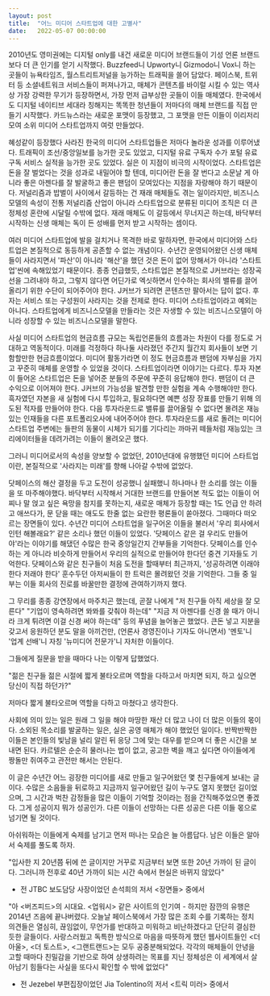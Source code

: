 ```yaml
---
layout: post
title:  "어느 미디어 스타트업에 대한 고별사"
date:   2022-05-07 00:00:00
---
```


2010년도 영미권에는 디지털 only를 내건 새로운 미디어 브랜드들이 기성 언론 브랜드보다 더 큰 인기를 얻기 시작했다. Buzzfeed니 Upworty니 Gizmodo니 Vox니 하는 곳들이 뉴욕타임즈, 월스트리트저널을 능가하는 트래픽을 쓸어 담았다. 페이스북, 트위터 등 소셜네트워크 서비스들이 퍼져나가고, 매체가 콘텐츠를 바이럴 시킬 수 있는 역사상 가장 강력한 무기가 등장하면서, 가장 먼저 급부상한 곳들이 이들 매체였다. 한국에서도 디지털 네이티브 세대라 칭해지는 똑똑한 청년들이 저마다의 매체 브랜드를 직접 만들기 시작했다. 카드뉴스라는 새로운 포맷이 등장했고, 그 포맷을 만든 이들이 이리저리 모여 소위 미디어 스타트업까지 여럿 만들었다.

혜성같이 등장했다 사라진 한국의 미디어 스타트업들은 저마다 놀라운 성과를 이루어냈다. 트래픽이 조선/중앙일보를 능가한 곳도 있었고, 디지털 유료 구독자 수가 포털 유료 구독 서비스 실적을 능가한 곳도 있었다. 실은 이 지점이 비극의 시작이었다. 스타트업은 돈을 잘 벌었다는 것을 성과로 내밀어야 할 텐데, 미디어란 돈을 잘 번다고 소문날 게 아니라 좋은 아젠다를 잘 발굴하고 좋은 팬덤이 모여있다는 지점을 자랑해야 하기 때문이다. 저널리즘과 밥벌이 사이에서 갈등하는 건 재래 매체들도 겪는 일이라지만, 비즈니스모델의 속성이 전통 저널리즘 산업이 아니라 스타트업으로 분류된 미디어 조직은 더 큰 정체성 혼란에 시달릴 수밖에 없다. 재래 매체도 이 갈등에서 무너지곤 하는데, 바닥부터 시작하는 신생 매체는 독이 든 성배를 먼저 받고 시작하는 셈이다.

여러 미디어 스타트업에 발을 걸치거나 목격한 바로 말하자면, 한국에서 미디어와 스타트업은 본질적으로 동등하게 공존할 수 없는 개념이다. 수년간 운영되어왔던 신생 매체들이 사라지면서 '파산'이 아니라 '해산'을 했던 것은 돈이 없어 망해서가 아니라 '스타트업'씬에 속해있었기 때문이다. 종종 언급했듯, 스타트업은 본질적으로 J커브라는 성장곡선을 그려내야 하고, 그렇지 않다면 어딘가로 엑싯하면서 인수하는 회사의 밸류를 끌어올리기 위한 수단이 되어주어야 한다. J커브가 되려면 콘텐츠만 팔아서는 답이 없다. 후자는 서비스 또는 구성원이 사라지는 것을 전제로 한다. 미디어 스타트업이라고 예외는 아니다. 스타트업에게 비즈니스모델을 만들라는 것은 자생할 수 있는 비즈니스모델이 아니라 성장할 수 있는 비즈니스모델을 말한다. 

사실 미디어 스타트업의 현금흐름 규모는 독립언론들의 흐름과는 차원이 다를 정도로 거대하고 역동적이다. 미래를 걱정하다 하나둘 사라졌던 주간지 월간지 회사들이 보면 기함할만한 현금흐름이었다. 미디어 활동가라면 이 정도 현금흐름과 팬덤에 자부심을 가지고 꾸준히 매체를 운영할 수 있었을 것이다. 스타트업이라면 이야기는 다르다. 투자 자본이 들어온 스타트업은 돈을 넣어준 분들의 주문에 꾸준히 응답해야 한다. 팬덤이 더 큰 수익으로 이어져야 한다. J커브의 가능성을 발견할 만한 실험을 계속 수행해야만 한다. 흑자였던 자본을 새 실험에 다시 투입하고, 필요하다면 예쁜 성장 장표를 만들기 위해 의도된 적자를 만들어야 한다. 다음 투자라운드로 밸류를 끌어올릴 수 없다면 몰려온 재능있는 인재들을 다른 포트폴리오사에 내어주어야 한다. 투자라운드를 새로 돌려는 미디어스타트업 주변에는 들판의 동물이 시체가 되기를 기다리는 까마귀 떼들처럼 재능있는 크리에이터들을 데려가려는 이들이 몰려오곤 했다.

그러니 미디어로서의 속성을 양보할 수 없었던, 2010년대에 유행했던 미디어 스타트업이란, 본질적으로 '사라지는 미래'를 향해 나아갈 수밖에 없었다.

닷페이스의 해산 결정을 두고 도전이 성공했니 실패했니 하나마나 한 소리를 얹는 이들을 또 마주해야했다. 바닥부터 시작해서 거대한 브랜드를 만들어본 적도 없는 이들이 어찌나 말 얹고 싶은 욕망을 참지를 못하는지, 새로운 매체가 등장할 때는 1도 언급 안 하려고 애쓰다가, 문 닫을 때는 애도도 한줄 없는 요란한 평론들이 쏟아졌다. 그때마다 떠오르는 장면들이 있다. 수년간 미디어 스타트업을 일구어온 이들을 불러서 '우리 회사에서 인턴 해볼래요?' 같은 소리나 했던 이들이 있었다. '닷페이스 같은 걸 우리도 만들어야'라는 이야기를 해댔던 수많은 한국 중앙일간지 간부들을 기억한다. 닷페이스를 인수하는 게 아니라 비슷하게 만들어서 우리의 실적으로 만들어야 한다던 중견 기자들도 기억한다. 닷페이스와 같은 친구들이 처음 도전을 할때부터 최근까지, '성공하려면 이래야 한다 저래야 한다' 훈수두던 아저씨들이 한 트럭은 몰려왔던 것을 기억한다. 그들 중 일부는 이들 회사의 진로를 바꿀만한 결정에 관여하기까지 했다. 

그 무리를 종종 강연장에서 마주치곤 했는데, 곧잘 나에게 "저 친구들 아직 세상을 잘 모른다"  "기업이 영속하려면 뫄뫄를 갖춰야 하는데" "지금 저 아젠다를 신경 쓸 때가 아니라 크게 튀려면 이걸 신경 써야 하는데" 등의 푸념을 늘어놓곤 했었다. 큰돈 넣고 지분을 갖고서 응원하던 분도 말을 아끼건만, (언론사 경영진이나 기자도 아니면서) '멘토'니 '업계 선배'니 자칭 '뉴미디어 전문가'니 자처한 이들이다.

그들에게 질문을 받을 때마다 나는 이렇게 답했었다.

"젊은 친구들 젊은 시절에 짧게 불타오르며 역할을 다하고서 마치면 되지, 하고 싶으면 당신이 직접 하던가?"

저마다 짧게 불타오르며 역할을 다하고 마쳤다고 생각한다.


사회에 의미 있는 일은 원래 그 일을 해야 마땅한 재산 더 많고 나이 더 많은 이들의 몫이다. 소외된 목소리를 발굴하는 일은, 실은 공영 매체가 해야 했었던 일이다. 반짝반짝한 이들은 본인들의 빛남을 널리 알린 뒤 응당 그에 맞는 대우를 받으며 더 좋은 시간을 보내면 된다. 카르텔은 순순히 물러나는 법이 없고, 공고한 벽을 깨고 싶다면 아이들에게 짱돌만 쥐여주고 관전만 해서는 안된다.


이 글은 수년간 어느 굉장한 미디어를 새로 만들고 일구어왔던 몇 친구들에게 보내는 글이다. 수많은 소음들을 뒤로하고 지금까지 일구어왔던 길이 누구도 열지 못했던 길이었으며, 그 시간과 벅찬 감정들을 많은 이들이 기억할 것이라는 점을 간직해주었으면 좋겠다. 그게 성공이지 뭐가 성공인가. 다른 이들이 선망하는 다른 성공은 다른 이들 몫으로 넘기면 될 것이다.


아쉬워하는 이들에게 숙제를 남기고 먼저 떠나는 모습은 늘 아름답다. 남은 이들은 알아서 숙제를 풀도록 하자. 

"입사한 지 20년쯤 뒤에 쓴 글이지만 거꾸로 지금부터 보면 또한 20년 가까이 된 글이다. 그러니까 전후로 40년 가까이 되는 시간 속에서 현실은 바뀌지 않았다"
- 전 JTBC 보도담당 사장이었던 손석희의 저서 &lt;장면들&gt; 중에서

"아 &lt;버즈피드&gt;의 시대요. &lt;업워시&gt; 같은 사이트의 인기여 - 하지만 잠깐의 유행은 2014년 즈음에 끝나버렸다. 오늘날 페이스북에서 가장 많은 조회 수를 기록하는 정치 의견들은 열심히, 끊임없이, 무언가를 반대하고 미워하고 비난하겠다고 단단히 결심한 듯한 글들이다. 사랑스러웠고 독특한 방식으로 마음을 따뜻하게 했던 웹사이트들인 &lt;더 아울&gt;, &lt;더 토스트&gt;, &lt;그랜트랜드&gt;는 모두 공중분해되었다. 각각의 매체들이 안녕을 고할 때마다 친밀감을 기반으로 하여 상생하려는 목표를 지닌 정체성은 이 세계에서 살아남기 힘들다는 사실을 또다시 확인할 수 밖에 없었다"
- 전 Jezebel 부편집장이었던 Jia Tolentino의 저서 &lt;트릭 미러&gt; 중에서

